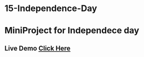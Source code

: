 # 15-Independence-Day
<h1>MiniProject for Independece day</h1>
<h2>Live Demo <a href="https://rishabh8210.github.io/15-Independence-Day/" target="_blank">Click Here</a></h2>
